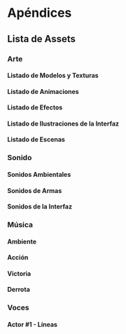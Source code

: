 # Apéndices

## Lista de Assets

### Arte

#### Listado de Modelos y Texturas

#### Listado de Animaciones

#### Listado de Efectos

#### Listado de Ilustraciones de la Interfaz

#### Listado de Escenas

### Sonido

#### Sonidos Ambientales

#### Sonidos de Armas

#### Sonidos de la Interfaz

### Música

#### Ambiente

#### Acción

#### Victoria

#### Derrota

### Voces

#### Actor #1 - Líneas
